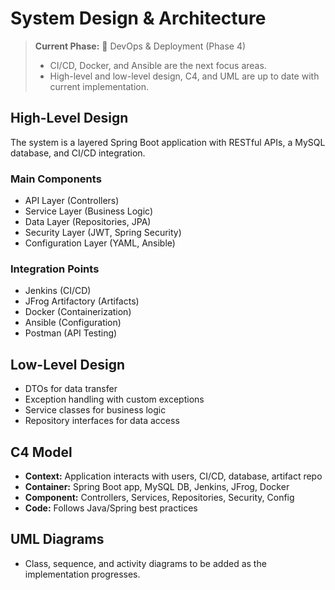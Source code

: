 # System Design & Architecture

> **Current Phase:** 🚧 DevOps & Deployment (Phase 4)
> - CI/CD, Docker, and Ansible are the next focus areas.
> - High-level and low-level design, C4, and UML are up to date with current implementation.

## High-Level Design
The system is a layered Spring Boot application with RESTful APIs, a MySQL database, and CI/CD integration.

### Main Components
- API Layer (Controllers)
- Service Layer (Business Logic)
- Data Layer (Repositories, JPA)
- Security Layer (JWT, Spring Security)
- Configuration Layer (YAML, Ansible)

### Integration Points
- Jenkins (CI/CD)
- JFrog Artifactory (Artifacts)
- Docker (Containerization)
- Ansible (Configuration)
- Postman (API Testing)

## Low-Level Design
- DTOs for data transfer
- Exception handling with custom exceptions
- Service classes for business logic
- Repository interfaces for data access

## C4 Model
- **Context:** Application interacts with users, CI/CD, database, artifact repo
- **Container:** Spring Boot app, MySQL DB, Jenkins, JFrog, Docker
- **Component:** Controllers, Services, Repositories, Security, Config
- **Code:** Follows Java/Spring best practices

## UML Diagrams
- Class, sequence, and activity diagrams to be added as the implementation progresses. 